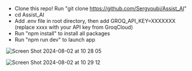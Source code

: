 - Clone this repo! Run "git clone https://github.com/Sergyoubi/Assist_AI"
- cd Assist_AI
- Add .env file in root directory, then add GROQ_API_KEY=XXXXXXX (replace xxxx with your API key from GroqCloud)
- Run "npm install" to install all packages
- Run "npm run dev" to launch app

![Screen Shot 2024-08-02 at 10 28 05](https://github.com/user-attachments/assets/5108330e-5ae8-45c3-80b5-f2859a1c50f2)

![Screen Shot 2024-08-02 at 10 29 12](https://github.com/user-attachments/assets/c0a78d7c-55d5-4427-b9f9-4f955686d4bf)
